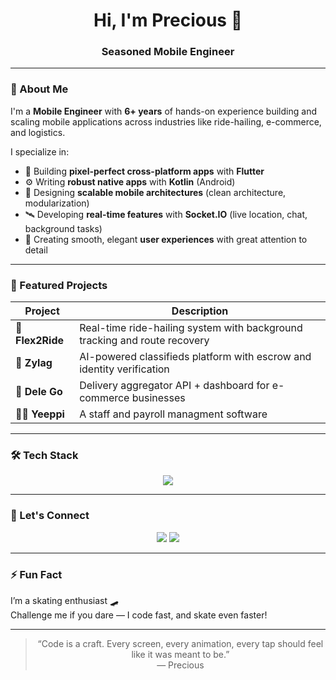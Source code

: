 
<!-- Name and title -->
<h1 align="center">Hi, I'm Precious 👋</h1>
<h3 align="center">Seasoned Mobile Engineer</h3>

---

### 🧠 About Me

I'm a **Mobile Engineer** with **6+ years** of hands-on experience building and scaling mobile applications across industries like ride-hailing, e-commerce, and logistics.

I specialize in:
- 📱 Building **pixel-perfect cross-platform apps** with **Flutter**
- ⚙️ Writing **robust native apps** with **Kotlin** (Android)
- 🧠 Designing **scalable mobile architectures** (clean architecture, modularization)
- 🛰️ Developing **real-time features** with **Socket.IO** (live location, chat, background tasks)
- 🎨 Creating smooth, elegant **user experiences** with great attention to detail

---

### 🚀 Featured Projects

| Project | Description |
|--------|-------------|
| 🚕 **Flex2Ride** | Real-time ride-hailing system with background tracking and route recovery |
| 🛒 **Zylag** | AI-powered classifieds platform with escrow and identity verification |
| 🚚 **Dele Go** | Delivery aggregator API + dashboard for e-commerce businesses |
| 🧑‍💻 **Yeeppi** | A staff and payroll managment software |

---

### 🛠 Tech Stack

<p align="center">
  <img src="https://skillicons.dev/icons?i=dart,flutter,kotlin,nodejs,firebase,mongodb,nestjs,git,java" />
</p>

---

### 🤝 Let's Connect

<p align="center">
  <a href="mailto:venbrinosoftwaredeveloper@gmail.com"><img src="https://img.shields.io/badge/Gmail-EA4335?style=for-the-badge&logo=gmail&logoColor=white" /></a>
  <a href="https://twitter.com/precioustagy"><img src="https://img.shields.io/badge/Twitter-1DA1F2?style=for-the-badge&logo=twitter&logoColor=white" /></a>
</p>

---

### ⚡ Fun Fact

I’m a skating enthusiast 🛹  
Challenge me if you dare — I code fast, and skate even faster!

---

<blockquote align="center">
  “Code is a craft. Every screen, every animation, every tap should feel like it was meant to be.”<br />
  — Precious
</blockquote>
